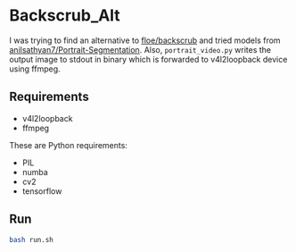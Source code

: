 # Backscrub_Alt

I was trying to find an alternative to [floe/backscrub](https://github.com/floe/backscrub) and tried models from [anilsathyan7/Portrait-Segmentation](anilsathyan7/Portrait-Segmentation). Also, `portrait_video.py` writes the output image to stdout in binary which is forwarded to v4l2loopback device using ffmpeg.

## Requirements

- v4l2loopback
- ffmpeg

These are Python requirements:

- PIL
- numba
- cv2
- tensorflow

## Run

```bash
bash run.sh
```

